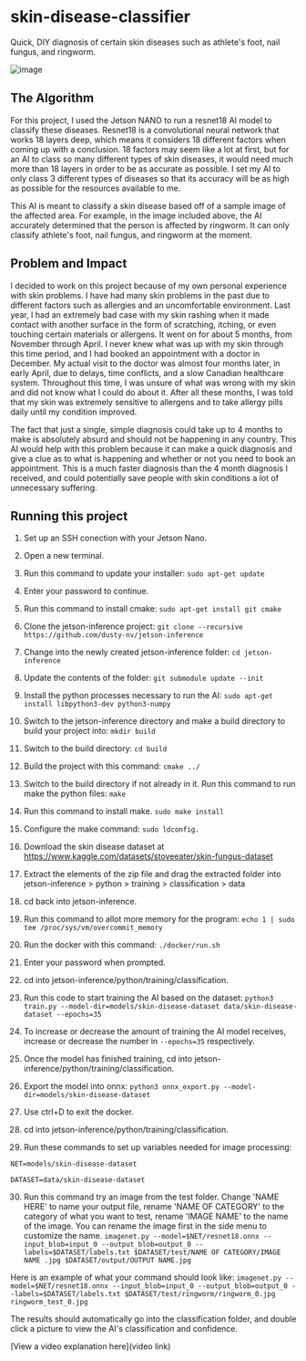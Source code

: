 # skin-disease-classifier
Quick, DIY diagnosis of certain skin diseases such as athlete's foot, nail fungus, and ringworm.

![image](https://github.com/user-attachments/assets/f31110d6-b2e2-47f4-b70f-de1b8adff67a)

## The Algorithm

For this project, I used the Jetson NANO to run a resnet18 AI model to classify these diseases. Resnet18 is a convolutional neural network that works 18 layers deep, which means it considers 18 different factors when coming up with a conclusion. 18 factors may seem like a lot at first, but for an AI to class so many different types of skin diseases, it would need much more than 18 layers in order to be as accurate as possible. I set my AI to only class 3 different types of diseases so that its accuracy will be as high as possible for the resources available to me. 

This AI is meant to classify a skin disease based off of a sample image of the affected area. For example, in the image included above, the AI accurately determined that the person is affected by ringworm. It can only classify athlete's foot, nail fungus, and ringworm at the moment. 

## Problem and Impact

I decided to work on this project because of my own personal experience with skin problems. I have had many skin problems in the past due to different factors such as allergies and an uncomfortable environment. Last year, I had an extremely bad case with my skin rashing when it made contact with another surface in the form of scratching, itching, or even touching certain materials or allergens. It went on for about 5 months, from November through April. I never knew what was up with my skin through this time period, and I had booked an appointment with a doctor in December. My actual visit to the doctor was almost four months later, in early April, due to delays, time conflicts, and a slow Canadian healthcare system. Throughout this time, I was unsure of what was wrong with my skin and did not know what I could do about it. After all these months, I was told that my skin was extremely sensitive to allergens and to take allergy pills daily until my condition improved.

The fact that just a single, simple diagnosis could take up to 4 months to make is absolutely absurd and should not be happening in any country. This AI would help with this problem because it can make a quick diagnosis and give a clue as to what is happening and whether or not you need to book an appointment. This is a much faster diagnosis than the 4 month diagnosis I received, and could potentially save people with skin conditions a lot of unnecessary suffering. 


## Running this project

1. Set up an SSH conection with your Jetson Nano.

2. Open a new terminal.
  
3. Run this command to update your installer: ```sudo apt-get update```

4. Enter your password to continue.

5. Run this command to install cmake: ```sudo apt-get install git cmake```

6. Clone the jetson-inference project: ```git clone --recursive https://github.com/dusty-nv/jetson-inference```

7. Change into the newly created jetson-inference folder: ```cd jetson-inference```

8. Update the contents of the folder: ```git submodule update --init```

9. Install the python processes necessary to run the AI: ```sudo apt-get install libpython3-dev python3-numpy```

10. Switch to the jetson-inference directory and make a build directory to build your project into: ```mkdir build```

11. Switch to the build directory: ```cd build```

12. Build the project with this command: ```cmake ../```

13. Switch to the build directory if not already in it. Run this command to run make the python files: ```make```

14. Run this command to install make. ```sudo make install```

15. Configure the make command: ```sudo ldconfig.```

16. Download the skin disease dataset at https://www.kaggle.com/datasets/stoveeater/skin-fungus-dataset

17. Extract the elements of the zip file and drag the extracted folder into jetson-inference > python > training > classification > data

18. cd back into jetson-inference.

19. Run this command to allot more memory for the program: ```echo 1 | sudo tee /proc/sys/vm/overcommit_memory```

20. Run the docker with this command: ```./docker/run.sh```

21. Enter your password when prompted.

22. cd into jetson-inference/python/training/classification.

23. Run this code to start training the AI based on the dataset: ```python3 train.py --model-dir=models/skin-disease-dataset data/skin-disease-dataset --epochs=35```

24. To increase or decrease the amount of training the AI model receives, increase or decrease the number in ```--epochs=35``` respectively.

25. Once the model has finished training, cd into jetson-inference/python/training/classification.

26. Export the model into onnx: ```python3 onnx_export.py --model-dir=models/skin-disease-dataset```

27. Use ctrl+D to exit the docker.

28. cd into jetson-inference/python/training/classification.

29. Run these commands to set up variables needed for image processing:

```
NET=models/skin-disease-dataset
```
```
DATASET=data/skin-disease-dataset
```

30. Run this command try an image from the test folder. Change 'NAME HERE' to name your output file, rename 'NAME OF CATEGORY' to the category of what you want to test, rename 'IMAGE NAME' to the name of the image. You can rename the image first in the side menu to customize the name.
```imagenet.py --model=$NET/resnet18.onnx --input_blob=input_0 --output_blob=output_0 --labels=$DATASET/labels.txt $DATASET/test/NAME OF CATEGORY/IMAGE NAME .jpg $DATASET/output/OUTPUT NAME.jpg```

Here is an example of what your command should look like:
```imagenet.py --model=$NET/resnet18.onnx --input_blob=input_0 --output_blob=output_0 --labels=$DATASET/labels.txt $DATASET/test/ringworm/ringworm_0.jpg ringworm_test_0.jpg```

The results should automatically go into the classification folder, and double click a picture to view the AI's classification and confidence.

[View a video explanation here](video link)
